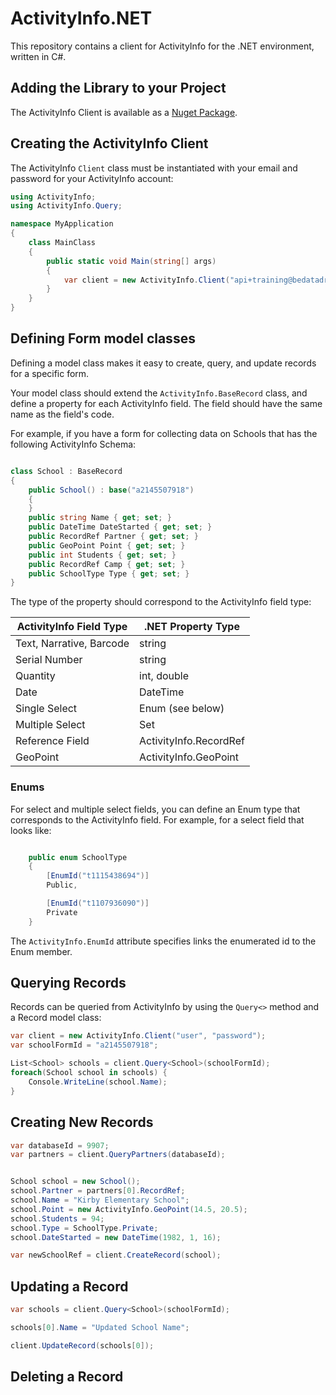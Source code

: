 
# ActivityInfo.NET

This repository contains a client for ActivityInfo for the .NET environment, written in C#.

## Adding the Library to your Project

The ActivityInfo Client is available as a [Nuget Package](https://www.nuget.org/packages/ActivityInfo.Client/).

## Creating the ActivityInfo Client

The ActivityInfo `Client` class must be instantiated with your email and password for your ActivityInfo
account:

```.cs
using ActivityInfo;
using ActivityInfo.Query;

namespace MyApplication
{
    class MainClass
    {
        public static void Main(string[] args)
        {
            var client = new ActivityInfo.Client("api+training@bedatadriven.com", "*******");
        }
    }
}
```

## Defining Form model classes

Defining a model class makes it easy to create, query, and update records for a specific form. 

Your model class should extend the `ActivityInfo.BaseRecord` class, and 
define a property for each ActivityInfo field. The field should have the same 
name as the field's code.

For example, if you have a form for collecting data on Schools that has the following ActivityInfo
Schema:

```.cs

class School : BaseRecord
{
    public School() : base("a2145507918")
    {
    }
    public string Name { get; set; }
    public DateTime DateStarted { get; set; }
    public RecordRef Partner { get; set; }
    public GeoPoint Point { get; set; }
    public int Students { get; set; }
    public RecordRef Camp { get; set; }
    public SchoolType Type { get; set; }
}

```

The type of the property should correspond to the ActivityInfo field type:

ActivityInfo Field Type  | .NET Property Type
-------------------------|--------------------
Text, Narrative, Barcode | string 
Serial Number            | string
Quantity                 | int, double
Date                     | DateTime
Single Select            | Enum (see below)
Multiple Select          | Set<Enum>
Reference Field          | ActivityInfo.RecordRef
GeoPoint                 | ActivityInfo.GeoPoint


### Enums

For select and multiple select fields, you can define an Enum
type that corresponds to the ActivityInfo field. For example,
for a select field that looks like:

```.cs

    public enum SchoolType
    {
        [EnumId("t1115438694")]
        Public,

        [EnumId("t1107936090")]
        Private
    }
``` 

The `ActivityInfo.EnumId` attribute specifies links the 
enumerated id to the Enum member.

## Querying Records

Records can be queried from ActivityInfo by using the `Query<>` method
and a Record model class:


```.cs
var client = new ActivityInfo.Client("user", "password");
var schoolFormId = "a2145507918";

List<School> schools = client.Query<School>(schoolFormId);
foreach(School school in schools) {
    Console.WriteLine(school.Name);
}
```

## Creating New Records


```.cs
var databaseId = 9907;
var partners = client.QueryPartners(databaseId);


School school = new School();
school.Partner = partners[0].RecordRef;
school.Name = "Kirby Elementary School";
school.Point = new ActivityInfo.GeoPoint(14.5, 20.5);
school.Students = 94;
school.Type = SchoolType.Private;
school.DateStarted = new DateTime(1982, 1, 16);

var newSchoolRef = client.CreateRecord(school);

```

## Updating a Record

```.cs
var schools = client.Query<School>(schoolFormId);

schools[0].Name = "Updated School Name";

client.UpdateRecord(schools[0]);

```

## Deleting a Record 







